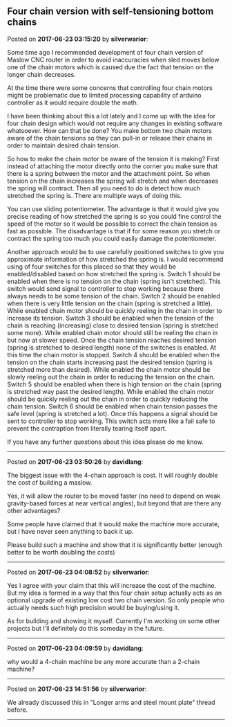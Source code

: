 ## Four chain version with self-tensioning bottom chains
Posted on **2017-06-23 03:15:20** by **silverwarior**:

Some time ago I recommended development of four chain version of Maslow CNC router in order to avoid inaccuracies when sled moves below one of the chain motors which is caused due the fact that tension on the longer chain decreases.

At the time there were some concerns that controlling four chain motors might be problematic due to limited processing capability of arduino controller as it would require double the math.

I have been thinking about this a lot lately and I come up with the idea for four chain design which would not require any changes in existing software whatsoever. 
How can that be done? 
You make bottom two chain motors aware of the chain tensions so they can pull-in or release their chains in order to maintain desired chain tension.

So how to make the chain motor be aware of the tension it is making?
First instead of attaching the motor directly onto the corner you make sure that there is a spring between the motor and the attachment point. 
So when tension on the chain increases the spring will stretch and when decreases the spring will contract. Then  all you need to do is detect how much stretched the spring is. There are multiple ways of doing this. 

You can use sliding potentiometer. 
The advantage is that it would give you precise reading of how stretched the spring is so you could fine control the speed of the motor so it would be possible to correct the chain tension as fast as possible. 
The disadvantage is that if for some reason you stretch or contract the spring too much you could easily damage the potentiometer.

Another approach would be to use carefully positioned switches to give you approximate information of how stretched the spring is. 
I would recommend using of four switches for this placed so that they would be enabled/disabled based on how stretched the spring is.
Switch 1 should be enabled when there is no tension on the chain (spring isn't stretched). This switch would send signal to controller to stop working because there always needs to be some tension of the chain.
Switch 2 should be enabled when there is very little tension on the chain (spring is stretched a little). While enabled chain motor should be quickly reeling in the chain in order to increase its tension.
Switch 3 should be enabled when the tension of the chain is reaching (increasing) close to desired tension (spring is stretched some more). While enabled chain motor should still be reeling the chain in but now at slower speed.
Once the chain tension reaches desired tension (spring is stretched to desired length) none of the switches is enabled. At this time the chain motor is stopped.
Switch 4 should be enabled when the tension on the chain starts increasing past the desired tension (spring is stretched more than desired). While enabled the chain motor should be slowly reeling out the chain in order to reducing the tension on the chain.
Switch 5 should be enabled when there is high tension on the chain (spring is stretched way past the desired length). While enabled the chain motor should be quickly reeling out the chain in order to quickly reducing the chain tension.
Switch 6 should be enabled when chain tension passes the safe level (spring is stretched a lot). Once this happens a signal should be sent to controller to stop working. This switch acts more like a fail safe to prevent the contraption from literally tearing itself apart.

If you have any further questions about this idea please do me know.

---

Posted on **2017-06-23 03:50:26** by **davidlang**:

The biggest issue with the 4-chain approach is cost. It will roughly double the cost of building a maslow.

Yes, it will allow the router to be moved faster (no need to depend on weak gravity-based forces at near vertical angles), but beyond that are there any other advantages?

Some people have claimed that it would make the machine more accurate, but I have never seen anything to back it up.

Please build such a machine and show that it is significantly better (enough better to be worth doubling the costs)

---

Posted on **2017-06-23 04:08:52** by **silverwarior**:

Yes I agree with your claim that this will increase the cost of the machine. But my idea is formed in a way that this four chain setup actually acts as an optional upgrade of existing low cost two chain version. 
So only people who actually needs such high precision would be buying/using it.

As for building and showing it myself. Currently I'm working on some other projects but I'll definitely do this someday in the future.

---

Posted on **2017-06-23 04:09:59** by **davidlang**:

why would a 4-chain machine be any more accurate than a 2-chain machine?

---

Posted on **2017-06-23 14:51:56** by **silverwarior**:

We already discussed this in "Longer arms and steel mount plate" thread before.

---

